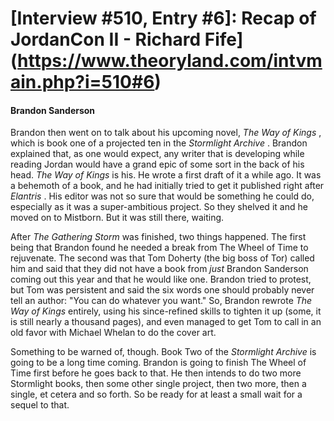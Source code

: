 # [Interview #510, Entry #6]: Recap of JordanCon II - Richard Fife](https://www.theoryland.com/intvmain.php?i=510#6)

#### Brandon Sanderson

Brandon then went on to talk about his upcoming novel,
*The Way of Kings*
, which is book one of a projected ten in the
*Stormlight Archive*
. Brandon explained that, as one would expect, any writer that is developing while reading Jordan would have a grand epic of some sort in the back of his head.
*The Way of Kings*
is his. He wrote a first draft of it a while ago. It was a behemoth of a book, and he had initially tried to get it published right after
*Elantris*
. His editor was not so sure that would be something he could do, especially as it was a super-ambitious project. So they shelved it and he moved on to Mistborn. But it was still there, waiting.

After
*The Gathering Storm*
was finished, two things happened. The first being that Brandon found he needed a break from The Wheel of Time to rejuvenate. The second was that Tom Doherty (the big boss of Tor) called him and said that they did not have a book from
*just*
Brandon Sanderson coming out this year and that he would like one. Brandon tried to protest, but Tom was persistent and said the six words one should probably never tell an author: "You can do whatever you want." So, Brandon rewrote
*The Way of Kings*
entirely, using his since-refined skills to tighten it up (some, it is still nearly a thousand pages), and even managed to get Tom to call in an old favor with Michael Whelan to do the cover art.

Something to be warned of, though. Book Two of the
*Stormlight Archive*
is going to be a long time coming. Brandon is going to finish The Wheel of Time first before he goes back to that. He then intends to do two more Stormlight books, then some other single project, then two more, then a single, et cetera and so forth. So be ready for at least a small wait for a sequel to that.

